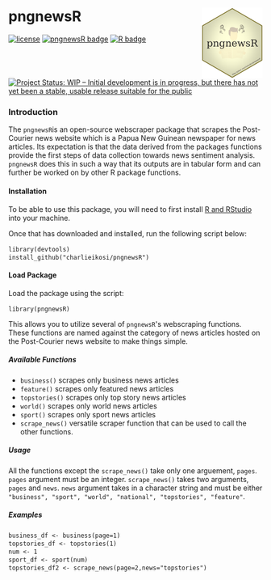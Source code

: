 # pngnewsR <img src='man/figures/pngnewsR.png' align="right" height="139" />

[![license](https://img.shields.io/badge/license-MIT-green.svg)](https://choosealicense.com/licenses/mit/)
[![pngnewsR badge](https://img.shields.io/badge/pngnewsR-under%20development%20-yellow)]()
[![R badge](https://img.shields.io/badge/Built%20with-♥%20and%20R-pink)](https://github.com/charlieikosi/pngnewsR/)
[![Project Status: WIP – Initial development is in progress, but there has not yet been a stable, usable release suitable for the public](https://www.repostatus.org/badges/latest/wip.svg)](https://www.repostatus.org/#active)
### Introduction
The `pngnewsR`is an open-source webscraper package that scrapes the Post-Courier news website which is a Papua New Guinean newspaper for news articles. Its expectation is that the data derived from the packages functions provide the first steps of data collection towards news sentiment analysis. `pngnewsR` does this in such a way that its outputs are in tabular form and can further be worked on by other R package functions.

#### Installation

To be able to use this package, you will need to first install [R and RStudio](https://posit.co/download/rstudio-desktop/) into your machine.

Once that has downloaded and installed, run the following script below:

```
library(devtools) 
install_github("charlieikosi/pngnewsR")
```
#### Load Package
Load the package using the script:
```
library(pngnewsR)
```
This allows you to utilize several of `pngnewsR`'s webscraping functions. These functions are named against the category of news articles hosted on the Post-Courier news website to make things simple.

##### Available Functions
- `business()` scrapes only business news articles
- `feature()` scrapes only featured news articles
- `topstories()` scrapes only top story news articles
- `world()` scrapes only world news articles
- `sport()` scrapes only sport news articles
- `scrape_news()` versatile scraper function that can be used to call the other functions.

##### Usage
All the functions except the `scrape_news()` take only one arguement, `pages`. `pages` argument must be an integer. 
`scrape_news()` takes two arguments, `pages` and `news`. `news` argument takes in a character string and must be either `"business", "sport", "world", "national", "topstories", "feature"`.
##### Examples
```
business_df <- business(page=1)
topstories_df <- topstories(1)
num <- 1
sport_df <- sport(num)
topstories_df2 <- scrape_news(page=2,news="topstories")
```

